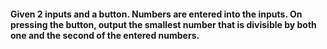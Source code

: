 #### Given 2 inputs and a button. Numbers are entered into the inputs. On pressing the button, output the smallest number that is divisible by both one and the second of the entered numbers.